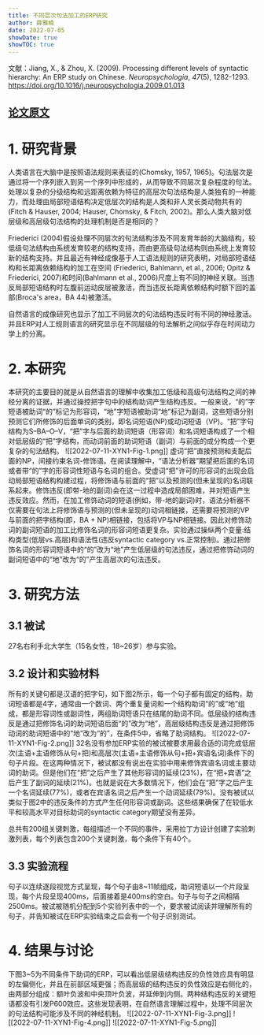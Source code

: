 ```yaml
---
title: 不同层次句法加工的ERP研究
author: 薛雅楠
date: 2022-07-05
showDate: true
showTOC: true
---
```

文献：Jiang, X., & Zhou, X. (2009). Processing different levels of syntactic hierarchy: An ERP study on Chinese. *Neuropsychologia*, *47*(5), 1282-1293.
https://doi.org/10.1016/j.neuropsychologia.2009.01.013
## [论文原文](../Source_Files/2022-07-05-XYN1.Pdf)
# 1. 研究背景
人类语言在大脑中是按照语法规则来表征的(Chomsky, 1957, 1965)。句法层次是通过将一个序列嵌入到另一个序列中形成的，从而导致不同层次复杂程度的句法。处理以复杂的分级结构和远距离依赖为特征的高层次句法结构是人类独有的一种能力，而处理由局部短语结构决定低层次的结构是人类和非人灵长类动物共有的(Fitch & Hauser, 2004; Hauser, Chomsky, & Fitch, 2002)。那么人类大脑对低层级和高层级句法结构的处理机制是否是相同的？

Friederici (2004)假设处理不同层次的句法结构涉及不同发育年龄的大脑结构，较低级句法结构由系统发育较老的结构支持，而由更高级句法结构则由系统上发育较新的结构支持。并且最近有神经成像基于人工语法规则的研究表明，对局部短语结构和长距离依赖结构的加工在空间 (Friederici, Bahlmann, et al., 2006; Opitz & Friederici, 2007)和时间(Bahlmann et al., 2006)尺度上有不同的神经关联。当违反局部短语结构时左腹前运动皮层被激活，而当违反长距离依赖结构时额下回的盖部(Broca's area，BA 44)被激活。

自然语言的成像研究也显示了加工不同层次的句法结构违反时有不同的神经激活。并且ERP对人工规则语言的研究显示在不同层级的句法解析之间似乎存在时间动力学上的分离。
# 2. 本研究
本研究的主要目的就是从自然语言的理解中收集加工低级和高级句法结构之间的神经分离的证据，并通过操控把字句中的结构助词产生结构违反。一般来说，“的”字短语被助词“的”标记为形容词，“地”字短语被助词“地”标记为副词，这些短语分别预测它们所修饰的后面单词的类别，即名词短语(NP)或动词短语（VP)。“把”字句结构为S–BA–O–V，“把”字与后面的助词短语（形容词）和名词短语构成了一个相对低层级的“把”字结构，而动词前面的助词短语（副词）与前面的成分构成一个更复杂的句法结构。
![[2022-07-11-XYN1-Fig-1.png]]
虚词“把”直接预测和支配后面的NP，间接约束名词-修饰语。在阅读理解中，“语法分析器”期望把后面的名词或者带“的”字的形容词性短语与名词的组合。受虚词“把”许可的形容词的出现会启动局部短语结构构建过程，将修饰语与前面的“把”以及预测的(但未呈现的)名词联系起来。修饰违反(即带-地的副词)会在这一过程中造成局部困难，并对短语产生违反效应。然而，在加工修饰动词的短语(例如，带-地的副词)时，语法分析器不仅需要在句法上将修饰语与预测的(但未呈现的)动词相链接，还需要将预测的VP与前面的把字结构(即，BA + NP)相链接，包括将VP与NP相链接。因此对修饰动词的副词短语的加工比修饰名词的形容词短语更复杂。实验通过操纵两个变量:结构类型(低层vs.高层)和语法性(违反syntactic category vs.正常控制)。通过把修饰名词的形容词短语中的“的”改为“地”产生低层级的句法违反，通过把修饰动词的副词短语中的“地”改为“的”产生高层次的句法违反。

# 3. 研究方法
## 3.1 被试
27名右利手北大学生（15名女性，18~26岁）参与实验。
## 3.2 设计和实验材料
所有的关键句都是汉语的把字句，如下图2所示，每一个句子都有固定的结构，助词短语都是4字，通常由一个数词、两个重复量词和一个结构助词“的”或“地”组成，都是形容词性或副词性，两组助词短语只在结尾的助词不同。低层级的结构违反是通过把修饰名词的助词短语后面“的”改为“地”，高层级结构违反是通过把修饰动词的助词短语中的“地”改为“的”，在条件5中，省略了助词结构。
![[2022-07-11-XYN1-Fig-2.png]]
32名没有参加ERP实验的被试被要求用最合适的词完成低层次(主语+主语修饰从句+把)和高层次(主语+主语修饰从句+把+宾语名词)条件下的句子片段。在这两种情况下，被试都没有说出在实验中用来修饰宾语名词或主要动词的助词。但是他们在“把”之后产生了其他形容词的延续(23%)，在“把+宾语”之后产生了副词的延续(21%)。也就是说在大多数情况下，他们会在“把”字之后产生一个名词延续(77%)，或者在宾语名词之后产生一个动词延续(79%)。没有被试以类似于图2中的违反条件的方式产生任何形容词或副词。这些结果确保了在较低水平和较高水平对目标助词的syntactic category期望没有差异。

总共有200组关键刺激，每组描述一个不同的事件，采用拉丁方设计创建了实验刺激列表，每个列表包含200个关键刺激，每个条件下有40个。
## 3.3 实验流程
句子以连续逐段视觉方式呈现，每个句子由8~11帧组成，助词短语以一个片段呈现，每个片段呈现400ms，后面接着是400ms的空白。句子与句子之间相隔2500ms。被试被随机分配到5个实验列表中的一个，要求被试阅读并理解所有的句子，并告知被试在ERP实验结束之后会有一个句子识别测试。
# 4. 结果与讨论
下图3~5为不同条件下助词的ERP，可以看出低层级结构违反的负性效应具有明显的左偏侧化，并且在前部区域更强；而高层级的结构违反的负性效应是右侧化的，由两部分组成：额叶负波和中央顶叶负波，并延伸到内侧。两种结构违反的关键短语都没有引发P600效应。这些发现表明，在自然语言理解过程中，处理不同层次的句法结构可能涉及不同的神经机制。
![[2022-07-11-XYN1-Fig-3.png]]
![[2022-07-11-XYN1-Fig-4.png]]
![[2022-07-11-XYN1-Fig-5.png]]